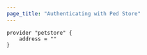 ```yaml
---
page_title: "Authenticating with Ped Store"
---
```


```
provider "petstore" {
    address = ""
}
```
